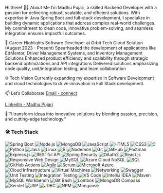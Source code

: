 Hi there!
👨‍💻 About Me
I’m Madhu Pujari, a skilled Backend Developer with a passion for delivering robust, scalable, and efficient solutions. With expertise in Java Spring Boot and full-stack development, I specialize in building dynamic applications that address complex real-world challenges. My commitment to clean code, innovative problem-solving, and seamless integration ensures impactful outcomes.


🌟 Career Highlights
Software Developer at Orbit Tech Cloud Solution (August 2023 - Present)
Spearheaded the development of applications like EdMentor, Driver Management Systems, and Inventory Management Solutions
Enhanced product efficiency and scalability through strategic backend optimizations and API integrations
Delivered solutions emphasizing code quality, unit/integration testing, and team collaboration



🌐 Tech Vision
Currently expanding my expertise in Software Development and cloud technologies to drive innovation in Full Stack development.

📫 Let’s Collaborate
[Email - connect](madhupujari609@gmail.com)
<br>


[LinkedIn - Madhu Pujari](https://linkedin.com/in/madhu-pujari-mp160324)


🚀
"I transform ideas into innovative solutions by blending passion, precision, and cutting-edge technology." 

### :hammer_and_wrench: Tech Stack


<p align="left">
 <img src="https://img.shields.io/badge/Spring%20Boot-6DB33F?style=for-the-badge&logo=springboot&logoColor=white" alt="Spring Boot"/>
<img src="https://img.shields.io/badge/Node.js-339933?style=for-the-badge&logo=nodedotjs&logoColor=white" alt="Node.js" />
<img src="https://img.shields.io/badge/MongoDB-47A248?style=for-the-badge&logo=mongodb&logoColor=white" alt="MongoDB" />
<img src="https://img.shields.io/badge/JavaScript-F7DF1E?style=for-the-badge&logo=javascript&logoColor=black" alt="JavaScript" />
<img src="https://img.shields.io/badge/HTML5-E34F26?style=for-the-badge&logo=html5&logoColor=white" alt="HTML5" />
<img src="https://img.shields.io/badge/CSS3-1572B6?style=for-the-badge&logo=css3&logoColor=white" alt="CSS3" />
<img src="https://img.shields.io/badge/C-00599C?style=for-the-badge&logo=c&logoColor=white" alt="C"/>
<img src="https://img.shields.io/badge/Python-3776AB?style=for-the-badge&logo=python&logoColor=white" alt="Python"/>
<img src="https://img.shields.io/badge/Java-007396?style=for-the-badge&logo=java&logoColor=white" alt="Java"/>
<img src="https://img.shields.io/badge/Linux-FCC624?style=for-the-badge&logo=linux&logoColor=black" alt="Linux"/>
<img src="https://img.shields.io/badge/R-276DC3?style=for-the-badge&logo=r&logoColor=white" alt="R"/>
<img src="https://img.shields.io/badge/Nodemon-76D04B?style=for-the-badge&logo=nodemon&logoColor=white" alt="Nodemon"/>
<img src="https://img.shields.io/badge/Git-F05032?style=for-the-badge&logo=git&logoColor=white" alt="Git"/>
<img src="https://img.shields.io/badge/GitHub-181717?style=for-the-badge&logo=github&logoColor=white" alt="GitHub"/>
<img src="https://img.shields.io/badge/Postman-FF6C37?style=for-the-badge&logo=postman&logoColor=white" alt="Postman"/>
<img src="https://img.shields.io/badge/Express.js-000000?style=for-the-badge&logo=express&logoColor=white" alt="Express.js"/>
<img src="https://img.shields.io/badge/RESTful%20API-005571?style=for-the-badge&logo=api&logoColor=white" alt="RESTful API"/>
<img src="https://img.shields.io/badge/Spring%20Security-6DB33F?style=for-the-badge&logo=springsecurity&logoColor=white" alt="Spring Security"/>
<img src="https://img.shields.io/badge/OAuth2-3D91F2?style=for-the-badge&logo=oauth&logoColor=white" alt="OAuth2"/>
<img src="https://img.shields.io/badge/React-61DAFB?style=for-the-badge&logo=react&logoColor=black" alt="React.js"/>
<img src="https://img.shields.io/badge/Responsive%20Design-0D98BA?style=for-the-badge&logo=responsiveweb&logoColor=white" alt="Responsive Web Design"/>
<img src="https://img.shields.io/badge/MySQL-4479A1?style=for-the-badge&logo=mysql&logoColor=white" alt="MySQL"/>
<img src="https://img.shields.io/badge/Azure%20NoSQL-0078D4?style=for-the-badge&logo=microsoftazure&logoColor=white" alt="Azure Cloud NoSQL"/>
<img src="https://img.shields.io/badge/SQL-003B57?style=for-the-badge&logo=database&logoColor=white" alt="SQL"/>
<img src="https://img.shields.io/badge/GitHub%20Actions-2088FF?style=for-the-badge&logo=githubactions&logoColor=white" alt="GitHub Actions"/>
<img src="https://img.shields.io/badge/Agile-FF9A00?style=for-the-badge&logo=agile&logoColor=white" alt="Agile"/>
<img src="https://img.shields.io/badge/Scrum-6DB33F?style=for-the-badge&logo=scrum&logoColor=white" alt="Scrum"/>
<img src="https://img.shields.io/badge/Microsoft%20Azure-0078D4?style=for-the-badge&logo=microsoftazure&logoColor=white" alt="Microsoft Azure"/>
<img src="https://img.shields.io/badge/Cloud%20Infrastructure-0081CB?style=for-the-badge&logo=cloud&logoColor=white" alt="Cloud Infrastructure"/>
<img src="https://img.shields.io/badge/Virtual%20Machines-000000?style=for-the-badge&logo=vmware&logoColor=white" alt="Virtual Machines"/>
<img src="https://img.shields.io/badge/Networking-FF6F00?style=for-the-badge&logo=network&logoColor=white" alt="Networking"/>
<img src="https://img.shields.io/badge/Swagger-85EA2D?style=for-the-badge&logo=swagger&logoColor=black" alt="Swagger"/>
<img src="https://img.shields.io/badge/Unit%20Testing-000000?style=for-the-badge&logo=testinglibrary&logoColor=white" alt="Unit Testing"/>
<img src="https://img.shields.io/badge/Integration%20Testing-6DB33F?style=for-the-badge&logo=test&logoColor=white" alt="Integration Testing"/>
<img src="https://img.shields.io/badge/VS%20Code-007ACC?style=for-the-badge&logo=visualstudiocode&logoColor=white" alt="VS Code"/>
<img src="https://img.shields.io/badge/IntelliJ%20IDEA-000000?style=for-the-badge&logo=intellijidea&logoColor=white" alt="IntelliJ IDEA"/>
<img src="https://img.shields.io/badge/Maven-C71A36?style=for-the-badge&logo=apachemaven&logoColor=white" alt="Maven"/>
<img src="https://img.shields.io/badge/MySQL%20Workbench-4479A1?style=for-the-badge&logo=mysql&logoColor=white" alt="MySQL Workbench"/>
<img src="https://img.shields.io/badge/Git%20Bash-F05032?style=for-the-badge&logo=git&logoColor=white" alt="Git Bash"/>
<img src="https://img.shields.io/badge/Lombok-FFA500?style=for-the-badge&logo=lombok&logoColor=black" alt="Lombok"/>
<img src="https://img.shields.io/badge/MongoDB%20Compass-47A248?style=for-the-badge&logo=mongodb&logoColor=white" alt="MongoDB Compass"/>
<img src="https://img.shields.io/badge/Servlet-4CAF50?style=for-the-badge&logo=java&logoColor=white" alt="Servlet"/>
<img src="https://img.shields.io/badge/JSP-4CAF50?style=for-the-badge&logo=java&logoColor=white" alt="JSP"/>
<img src="https://img.shields.io/badge/JDBC-4CAF50?style=for-the-badge&logo=java&logoColor=white" alt="JDBC"/>
<img src="https://img.shields.io/badge/NPM-CB3837?style=for-the-badge&logo=npm&logoColor=white" alt="NPM"/>
<img src="https://img.shields.io/badge/Mongoose-880000?style=for-the-badge&logo=mongoose&logoColor=white" alt="Mongoose"/>















  
</p>
